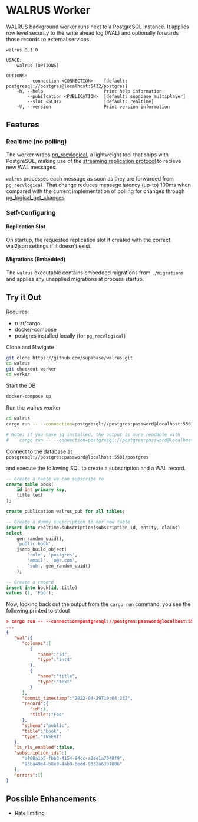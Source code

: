 # WALRUS Worker

WALRUS background worker runs next to a PostgreSQL instance. It applies row level security to the write ahead log (WAL) and optionally forwards those records to external services.


```
walrus 0.1.0

USAGE:
    walrus [OPTIONS]

OPTIONS:
        --connection <CONNECTION>    [default: postgresql://postgres@localhost:5432/postgres]
    -h, --help                       Print help information
        --pubilcation <PUBLICATION>  [default: supabase_multiplayer]
        --slot <SLOT>                [default: realtime]
    -V, --version                    Print version information
```


## Features

### Realtime (no polling)

The worker wraps [pg_recvlogical](https://www.postgresql.org/docs/current/app-pgrecvlogical.html), a lightweight tool that ships with PostgreSQL, making use of the [streaming replication protocol](https://www.postgresql.org/docs/current/protocol-logical-replication.html#:~:text=The%20logical%20replication%20protocol%20sends,Start%20and%20Stream%20Stop%20messages.) to recieve new WAL messages.

`walrus` processes each message as soon as they are forwarded from `pg_recvlogical`. That change reduces message latency (up-to) 100ms when compared with the current implementation of polling for changes through [pg_logical_get_changes](https://www.postgresql.org/docs/14/logicaldecoding-example.html)

### Self-Configuring

#### Replication Slot
On startup, the requested replication slot if created with the correct wal2json  settings if it doesn't exist.

#### Migrations (Embedded)

The `walrus` executable contains embedded migrations from `./migrations` and applies any unapplied migrations at process startup.


## Try it Out


Requires:
- rust/cargo
- docker-compose
- postgres installed locally (for `pg_recvlogical`)

Clone and Navigate
```sh
git clone https://github.com/supabase/walrus.git
cd walrus
git checkout worker
cd worker
```

Start the DB
```sh
docker-compose up
```

Run the walrus worker
```sh
cd walrus
cargo run -- --connection=postgresql://postgres:password@localhost:5501/postgres --publication=walrus_pub

# Note: if you have jq installed, the output is more readable with
#    cargo run -- --connection=postgresql://postgres:password@localhost:5501/postgres --publication=walrus_pub | jq
```

Connect to the database at `postgresql://postgres:password@localhost:5501/postgres`

and execute the following SQL to create a subscription and a WAL record.

```sql
-- Create a table we can subscribe to
create table book(
    id int primary key,
    title text
);

create publication walrus_pub for all tables;

-- Create a dummy subscription to our new table
insert into realtime.subscription(subscription_id, entity, claims)
select
    gen_random_uuid(),
    'public.book',
    jsonb_build_object(
        'role', 'postgres',
        'email', 'o@r.com',
        'sub', gen_random_uuid()
    );

-- Create a record
insert into book(id, title)
values (1, 'Foo');
```


Now, looking back out the output from the `cargo run` command, you see the following printed to stdout
```json
> cargo run -- --connection=postgresql://postgres:password@localhost:5501/postgres --publication=walrus_pub
...
{
   "wal":{
      "columns":[
         {
            "name":"id",
            "type":"int4"
         },
         {
            "name":"title",
            "type":"text"
         }
      ],
      "commit_timestamp":"2022-04-29T19:04:23Z",
      "record":{
         "id":1,
         "title":"Foo"
      },
      "schema":"public",
      "table":"book",
      "type":"INSERT"
   },
   "is_rls_enabled":false,
   "subscription_ids":[
      "af68a1b5-fbb3-4154-84cc-a2ee1a7048f9",
      "93ba49e4-b8e9-4ab9-bedd-9332a6397806"
   ],
   "errors":[]
}
```


## Possible Enhancements

- Rate limiting
